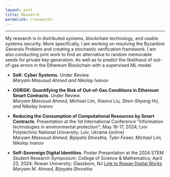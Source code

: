 ```yaml
---
layout: post
title: Research
permalink: /research/
---
```




---

My research is in distributed systems, blockchain technology, and usable systems security. More specifically, I am working on resolving the Byzantine Generals Problem and creating a stochastic verification framework. I am also conducting joint work to find an alternative to random memorable seeds for private key generation. As well as to predict the likelihood of out-of-gas errors in the Ethereum Blockchain with a supervised ML model.

- **SoK: Cyber Systems**. Under Review.  
  *Maryam Massoud Ahmed and Nikolay Ivanov*

- **OGRISK: Quantifying the Risk of Out-of-Gas Conditions in Ethereum Smart Contracts**. Under Review.  
  *Maryam Massoud Ahmed, Michael Lim, Xiaorui Liu, Shen-Shyang Ho, and Nikolay Ivanov*

- **Reducing the Consumption of Computational Resources by Smart Contracts**. Presentation at the 1st International Conference "Information technologies in environmental protection"; May 16-17, 2024; Lviv Polytechnic National University; Lviv, Ukraine (online)  
  *Maryam Massoud Ahmed, Bijayata Shrestha, Tyler Fewer, Michael Lim, Nikolay Ivanov*

- **Self-Sovereign Digital Identities**. Poster Presentation at the 2024 STEM Student Research Symposium; College of Science & Mathematics; April 23, 2024; Rowan University; Glassboro, NJ [Link to Rowan Digital Works](https://rdw.rowan.edu/student_symposium/2024/Apr23/3/)  
  *Maryam M. Ahmed, Bijayata Shrestha*
